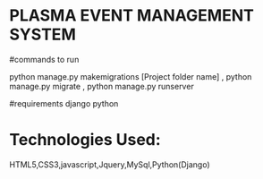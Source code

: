 # PLASMA EVENT MANAGEMENT SYSTEM



#commands to run

python manage.py makemigrations [Project folder name] ,
python manage.py migrate ,
python manage.py runserver 

#requirements
django python




# Technologies Used:
  HTML5,CSS3,javascript,Jquery,MySql,Python(Django)

